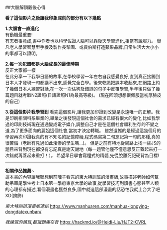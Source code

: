 
##大腦解鎖觀後心得

**看了這個影片之後讓我印象深刻的部分有以下幾點**

**1.大腦會一直進化**<br>
有動機最重要!<br>
有志者事竟成,書中作者也以科學佐證人腦可以靠後天學習進化,相當有說服力。
舉凡老人學習智慧型手機及製作長輩圖、或賈伯斯打造蘋果品牌,日常生活大大小小的事都可以證明。

**2.每一次犯錯都是大腦成長的最佳時期**<br>
反正大家都一樣<br>
在此分享一下我學日語的故事,在學校學習一年左右自我感覺良好,直到真正接觸到日本人才發現一句都講不出來,感覺完全白學。後來乾脆把課本收起來,在網路上約了幾個日本人練習對話,在一次一次估狗及錯誤的句子中反覆學習,半年後只做了幾篇題目就考取N2證照(日語證照N1為最高等級)。
(現在回頭想想很佩服當初厚臉皮的自己)

**3.從這個影片我學習到**
看完這個影片,讓我更加印證到改變是永遠唯一的正解。我是印刷相關科系畢業的,畢業之後發現這個社會的需求已經有很大的變化,比如我學過的印刷技術現在通通變成電子媒介,調整自己才是在這個社會順利生存的不變之道,為了更多面向的麗姐這個社會,當初才決定轉職。
雖然遺憾的是經過這幾個月的學習再次印證我真的有不知名的記憶障礙,程式碼寫第二句忘記第一句的那種,真的很苦惱（老師有見過如此淒慘的學生嗎...)。
但是之前有特地從網路上找一些JS的題目來背到現在都沒有忘記真是謝天謝地（每一題管他懂不懂意思反正蓋起來打一次錯就再蓋起來重打！）。
希望早日學會寫程式的精髓,先從脫離死記硬背為目標!

---------------------------------------

**相關作品推薦~**<br>
這本書的內容讓我聯想到前陣子看完的東大特訓班的漫畫版,故事描述老師如何幫助吊車尾學生考上日本第一學府東京大學的故事,從學習技巧到讀書心態甚至人類的心理都有描述,看個漫畫也獲益良多,國中就追這部漫畫的話恐怕我就上台大了吧XD(誇飾)

*東大特訓班漫畫版連結*
https://www.manhuaren.com/manhua-longying-dongdatexunban/

*我練習的題目,都當題庫在背*
https://hackmd.io/@Heidi-Liu/HJT2-CVRL